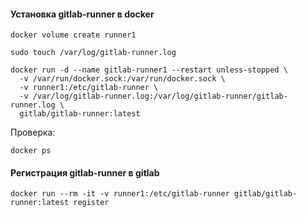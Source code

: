 #### Установка gitlab-runner в docker

```docker volume create runner1```

```sudo touch /var/log/gitlab-runner.log```

```
docker run -d --name gitlab-runner1 --restart unless-stopped \
  -v /var/run/docker.sock:/var/run/docker.sock \
  -v runner1:/etc/gitlab-runner \
  -v /var/log/gitlab-runner.log:/var/log/gitlab-runner/gitlab-runner.log \
  gitlab/gitlab-runner:latest
```
Проверка:

``docker ps``

#### Регистрация gitlab-runner в gitlab

```
docker run --rm -it -v runner1:/etc/gitlab-runner gitlab/gitlab-runner:latest register
```

